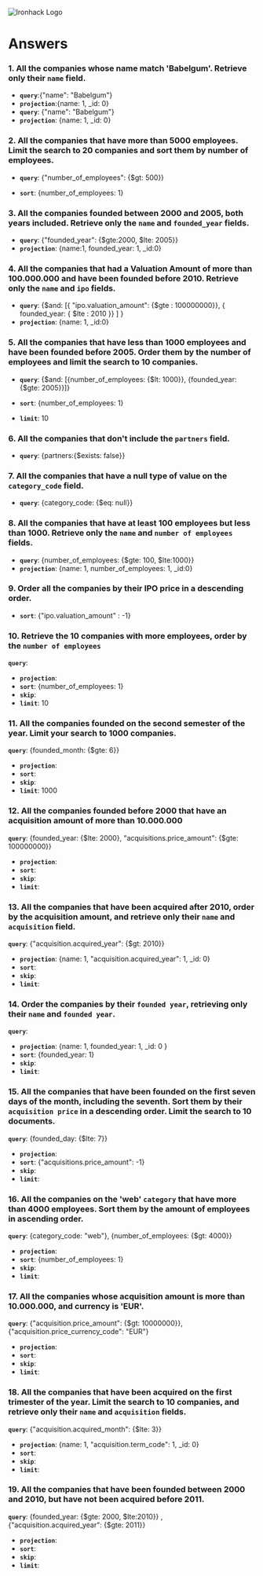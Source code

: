 ![Ironhack Logo](https://i.imgur.com/1QgrNNw.png)

# Answers

### 1. All the companies whose name match 'Babelgum'. Retrieve only their `name` field.
- **`query`**:{"name": "Babelgum"}
- **`projection`**:{name: 1, _id: 0}
- **`query`**: {"name": "Babelgum"}
- **`projection`**: {name: 1, _id: 0}


### 2. All the companies that have more than 5000 employees. Limit the search to 20 companies and sort them by **number of employees**.

- **`query`**: {"number_of_employees": {$gt: 500}}

- **`sort`**: {number_of_employees: 1}

### 3. All the companies founded between 2000 and 2005, both years included. Retrieve only the `name` and `founded_year` fields.

- **`query`**: {"founded_year": {$gte:2000, $lte: 2005}}
- **`projection`**: {name:1, founded_year: 1, _id:0}


### 4. All the companies that had a Valuation Amount of more than 100.000.000 and have been founded before 2010. Retrieve only the `name` and `ipo` fields.

- **`query`**: {$and: [{ "ipo.valuation_amount": {$gte : 100000000}}, { founded_year: { $lte : 2010 }} ] }
- **`projection`**: {name: 1, _id:0}


### 5. All the companies that have less than 1000 employees and have been founded before 2005. Order them by the number of employees and limit the search to 10 companies.

- **`query`**: {$and: [{number_of_employees: {$lt: 1000}}, {founded_year: {$gte: 2005}}]}

- **`sort`**: {number_of_employees: 1}

- **`limit`**: 10


### 6. All the companies that don't include the `partners` field.

- **`query`**: {partners:{$exists: false}}

### 7. All the companies that have a null type of value on the `category_code` field.

- **`query`**: {category_code: {$eq: null}}

### 8. All the companies that have at least 100 employees but less than 1000. Retrieve only the `name` and `number of employees` fields.

- **`query`**: {number_of_employees: {$gte: 100, $lte:1000}}
- **`projection`**: {name: 1, number_of_employees: 1, _id:0}


### 9. Order all the companies by their IPO price in a descending order.


- **`sort`**: {"ipo.valuation_amount" : -1}

### 10. Retrieve the 10 companies with more employees, order by the `number of employees`

 **`query`**: 
- **`projection`**: 
- **`sort`**: {number_of_employees: 1}
- **`skip`**: 
- **`limit`**: 10

### 11. All the companies founded on the second semester of the year. Limit your search to 1000 companies.

 **`query`**: {founded_month: {$gte: 6}}
- **`projection`**: 
- **`sort`**: 
- **`skip`**: 
- **`limit`**: 1000
### 12. All the companies founded before 2000 that have an acquisition amount of more than 10.000.000

 **`query`**: {founded_year: {$lte: 2000}, "acquisitions.price_amount": {$gte: 100000000}}
- **`projection`**: 
- **`sort`**: 
- **`skip`**: 
- **`limit`**: 
### 13. All the companies that have been acquired after 2010, order by the acquisition amount, and retrieve only their `name` and `acquisition` field.

 **`query`**: {"acquisition.acquired_year": {$gt: 2010}}
- **`projection`**: {name: 1, "acquisition.acquired_year": 1, _id: 0}
- **`sort`**: 
- **`skip`**: 
- **`limit`**: 
### 14. Order the companies by their `founded year`, retrieving only their `name` and `founded year`.

 **`query`**: 
- **`projection`**: {name: 1, founded_year: 1, _id: 0 }
- **`sort`**: {founded_year: 1}
- **`skip`**: 
- **`limit`**: 
### 15. All the companies that have been founded on the first seven days of the month, including the seventh. Sort them by their `acquisition price` in a descending order. Limit the search to 10 documents.

 **`query`**: {founded_day: {$lte: 7}}
- **`projection`**: 
- **`sort`**: {"acquisitions.price_amount": -1}
- **`skip`**: 
- **`limit`**: 
### 16. All the companies on the 'web' `category` that have more than 4000 employees. Sort them by the amount of employees in ascending order.

 **`query`**: {category_code: "web"}, {number_of_employees: {$gt: 4000}}
- **`projection`**: 
- **`sort`**: {number_of_employees: 1}
- **`skip`**: 
- **`limit`**: 
### 17. All the companies whose acquisition amount is more than 10.000.000, and currency is 'EUR'.

 **`query`**: {"acquisition.price_amount": {$gt: 10000000}}, {"acquisition.price_currency_code": "EUR"}
- **`projection`**: 
- **`sort`**: 
- **`skip`**: 
- **`limit`**: 
### 18. All the companies that have been acquired on the first trimester of the year. Limit the search to 10 companies, and retrieve only their `name` and `acquisition` fields.

 **`query`**: {"acquisition.acquired_month": {$lte: 3}}
- **`projection`**: {name: 1, "acquisition.term_code": 1, _id: 0}
- **`sort`**: 
- **`skip`**: 
- **`limit`**: 
### 19. All the companies that have been founded between 2000 and 2010, but have not been acquired before 2011.

 **`query`**: {founded_year: {$gte: 2000,  $lte:2010}} , {"acquisition.acquired_year": {$gte: 2011}}
- **`projection`**: 
- **`sort`**: 
- **`skip`**: 
- **`limit`**: 